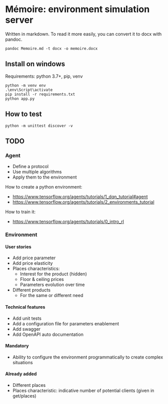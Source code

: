 # Mémoire: environment simulation server 

Written in markdown. To read it more easily, you can convert it to docx with pandoc.

~~~
pandoc Memoire.md -t docx -o memoire.docx
~~~

## Install on windows

Requirements: python 3.7+, pip, venv

~~~~
python -m venv env
.\env\Script\activate
pip install -r requirements.txt
python app.py
~~~~

## How to test
~~~~
python -m unittest discover -v
~~~~

## TODO
### Agent
- Define a protocol
- Use multiple algorithms
- Apply them to the environment

How to create a python environment:
- https://www.tensorflow.org/agents/tutorials/1_dqn_tutorial#agent
- https://www.tensorflow.org/agents/tutorials/2_environments_tutorial

How to train it:
- https://www.tensorflow.org/agents/tutorials/0_intro_rl

### Environment
#### User stories
- Add price parameter
- Add price elasticity
- Places characteristics: 
  - Interest for the product (hidden)
  - Floor & ceiling prices
  - Parameters evolution over time
- Different products
  - For the same or different need

#### Technical features
- Add unit tests
- Add a configuration file for parameters enablement
- Add swagger
- Add OpenAPI auto documentation

#### Mandatory
- Ability to configure the environment programmatically to create complex situations

#### Already added
- Different places
- Places characteristic: indicative number of potential clients (given in get/places)
